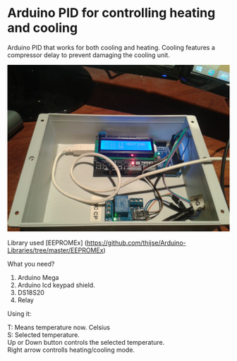 Arduino PID for controlling heating and cooling
=========

Arduino PID that works for both cooling and heating. Cooling features a compressor delay to prevent 
damaging the cooling unit.  

![ScreenShot](screenshot1.jpg "Cooling")  

Library used [EEPROMEx] (https://github.com/thijse/Arduino-Libraries/tree/master/EEPROMEx)  

What you need?   
1. Arduino Mega  
2. Arduino lcd keypad shield.  
3. DS18S20  
4. Relay  

Using it:

T: Means temperature now. Celsius  
S: Selected temperature.   
Up or Down button controls the selected temperature.  
Right arrow controlls heating/cooling mode.  